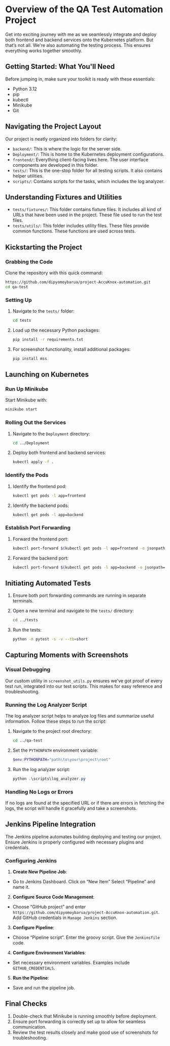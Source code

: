 # Overview of the QA Test Automation Project

Get into exciting journey with me as we seamlessly integrate and deploy both frontend and backend services onto the Kubernetes platform. But that’s not all. We're also automating the testing process. This ensures everything works together smoothly.

## Getting Started: What You'll Need

Before jumping in, make sure your toolkit is ready with these essentials:

- Python 3.12
- pip
- kubectl
- Minikube
- Git

## Navigating the Project Layout

Our project is neatly organized into folders for clarity:

- `backend/`: This is where the logic for the server side.
- `Deployment/`: This is home to the Kubernetes deployment configurations.
- `frontend/`: Everything client-facing lives here. The user interface components are developed in this folder.
- `tests/`: This is the one-stop folder for all testing scripts. It also contains helper utilities.
- `scripts/`: Contains scripts for the tasks, which includes the log analyzer.

## Understanding Fixtures and Utilities

- `tests/fixtures/`: This folder contains fixture files. It includes all kind of URLs that have been used in the project. These file used to run the test files.
- `tests/utils/`: This folder includes utility files. These files provide common functions. These functions are used across tests.

## Kickstarting the Project

### Grabbing the Code

Clone the repository with this quick command:

```bash
https://github.com/dipyomoybarua/project-AccuKnox-automation.git
cd qa-test
```

### Setting Up

1. Navigate to the `tests/` folder:

    ```bash
    cd tests
    ```

2. Load up the necessary Python packages:

    ```bash
    pip install -r requirements.txt
    ```

3. For screenshot functionality, install additional packages:

    ```bash
    pip install mss
    ```

## Launching on Kubernetes

### Run Up Minikube

Start Minikube with:

```bash
minikube start
```

### Rolling Out the Services

1. Navigate to the `Deployment` directory:

    ```bash
    cd ../Deployment
    ```

2. Deploy both frontend and backend services:

    ```bash
    kubectl apply -f .
    ```

### Identify the Pods

1. Identify the frontend pod:

    ```bash
    kubectl get pods -l app=frontend
    ```

2. Identify the backend pods:

    ```bash
    kubectl get pods -l app=backend
    ```

### Establish Port Forwarding

1. Forward the frontend port:

    ```bash
    kubectl port-forward $(kubectl get pods -l app=frontend -o jsonpath="{.items[0].metadata.name}") ${LOCAL_FRONTEND_PORT}:${REMOTE_FRONTEND_PORT}
    ```

2. Forward the backend port:

    ```bash
    kubectl port-forward $(kubectl get pods -l app=backend -o jsonpath="{.items[0].metadata.name}") ${LOCAL_BACKEND_PORT}:${REMOTE_BACKEND_PORT}

    ```

## Initiating Automated Tests

1. Ensure both port forwarding commands are running in separate terminals.
2. Open a new terminal and navigate to the `tests/` directory:

    ```bash
    cd ../tests
    ```

3. Run the tests:

    ```bash
    python -m pytest -s -v --tb=short
    ```

## Capturing Moments with Screenshots

### Visual Debugging

Our custom utility in `screenshot_utils.py` ensures we've got proof of every test run, integrated into our test scripts.
This makes for easy reference and troubleshooting.

### Running the Log Analyzer Script

The log analyzer script helps to analyze log files and summarize useful information. Follow these steps to run the script:

1. Navigate to the project root directory:

    ```bash
    cd ../qa-test
    ```

2. Set the `PYTHONPATH` environment variable:

    ```powershell
    $env:PYTHONPATH="path\to\your\project\root"
    ```

3. Run the log analyzer script:

    ```powershell
    python .\scripts\log_analyzer.py
    ```
### Handling No Logs or Errors

If no logs are found at the specified URL or if there are errors in fetching the logs, the script will handle it gracefully and take a screenshots.

## Jenkins Pipeline Integration

The Jenkins pipeline automates building deploying and testing our project. Ensure Jenkins is properly configured with necessary plugins and credentials.

### Configuring Jenkins

1. **Create New Pipeline Job**:
 - Go to Jenkins Dashboard. Click on “New Item” Select “Pipeline” and name it.

2. **Configure Source Code Management**:
 - Choose “GitHub project” and enter `https://github.com/dipyomoybarua/project-AccuKnox-automation.git`. Add GitHub credentials in `Manage Jenkins` section.

3. **Configure Pipeline**:
 - Choose “Pipeline script”. Enter the groovy script. Give the `Jenkinsfile` code.

4. **Configure Environment Variables**:
 - Set necessary environment variables. Examples include `GITHUB_CREDENTIALS`.

5. **Run the Pipeline**:
 - Save and run the pipeline job.

## Final Checks

1. Double-check that Minikube is running smoothly before deployment.
2. Ensure port forwarding is correctly set up to allow for seamless communication.
3. Review the test results closely and make good use of screenshots for troubleshooting.
